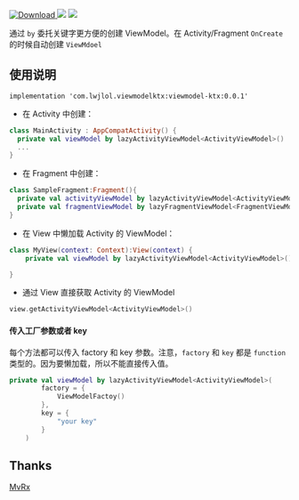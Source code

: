  [ ![Download](https://api.bintray.com/packages/wenchieh/maven/viewmodel-ktx/images/download.svg) ](https://bintray.com/wenchieh/maven/bottombar/_latestVersion)
 ![](https://img.shields.io/badge/build-passing-green.svg)
 ![](https://img.shields.io/badge/license-MIT-orange.svg)
 
通过 `by` 委托关键字更方便的创建 ViewModel。在 Activity/Fragment `OnCreate` 的时候自动创建 `ViewMdoel`
## 使用说明
```
implementation 'com.lwjlol.viewmodelktx:viewmodel-ktx:0.0.1'
```

* 在 Activity 中创建：
```kotlin
class MainActivity : AppCompatActivity() {
  private val viewModel by lazyActivityViewModel<ActivityViewModel>()
  ...
}
```

* 在 Fragment 中创建：

```kotlin
class SampleFragment:Fragment(){
  private val activityViewModel by lazyActivityViewModel<ActivityViewModel>()
  private val fragmentViewModel by lazyFragmentViewModel<FragmentViewModel>()
}
```

* 在 View 中懒加载 Activity 的 ViewModel：
```kotlin
class MyView(context: Context):View(context) {
    private val viewModel by lazyActivityViewModel<ActivityViewModel>()

}
```

* 通过 View 直接获取 Activity 的 ViewModel
```kotlin
view.getActivityViewModel<ActivityViewModel>()
```



#### 传入工厂参数或者 key

每个方法都可以传入 factory 和 key 参数。注意，`factory` 和 `key` 都是 `function` 类型的。因为要懒加载，所以不能直接传入值。

```kotlin
private val viewModel by lazyActivityViewModel<ActivityViewModel>(
        factory = {
            ViewModelFactoy()
        },
        key = {
            "your key"
        }
    )
```

## Thanks

[MvRx](https://github.com/airbnb/MvRx)